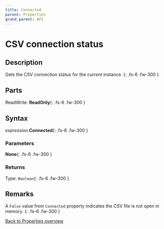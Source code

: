 ```yaml
---
title: Connected
parent: Properties
grand_parent: API
---
```


# CSV connection status

## Description
Gets the CSV connection status for the current instance.
{: .fs-6 .fw-300 }

## Parts
ReadWrite: **ReadOnly**{: .fs-6 .fw-300 }

## Syntax
*expression*.**Connected**{: .fs-6 .fw-300 }

### Parameters

**None**{: .fs-6 .fw-300 }

### Returns

Type: `Boolean`{: .fs-6 .fw-300 }

## Remarks
A `False` value from `Connected` property indicates the CSV file is not open in memory.
{: .fs-6 .fw-300 }

[Back to Properties overview](https://ws-garcia.github.io/VBA-CSV-interface/api/properties/)